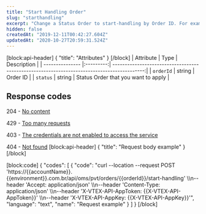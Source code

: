 ```yaml
---
title: "Start Handling Order"
slug: "starthandling"
excerpt: "Change a Status Order to start-handling by Order ID. For example: in case you need change to {{start-handling}} the order status of order Id {{v5025004rjc-09}}, you will have to replace the variables {{orderId}} for {{v5025004rjc-09}} and status to {{start-handling}}"
hidden: false
createdAt: "2019-12-11T00:42:27.604Z"
updatedAt: "2020-10-27T20:59:31.524Z"
---
```

[block:api-header]
{
  "title": "Attributes"
}
[/block]
| Attribute    | Type        | Description |
| --------------- |:---------:| -------------------------------------------------------------------------------------------:|
| `orderId` | string | Order ID |
| `status` | string | Status Order that you want to apply |



## Response codes


204 - [No content](https://httpstatuses.com/204)

429 - [Too many requests](https://httpstatuses.com/429)

403 - [The credentials are not enabled to access the service](https://httpstatuses.com/403)

404 - [Not found](https://httpstatuses.com/404)
[block:api-header]
{
  "title": "Request body example"
}
[/block]

[block:code]
{
  "codes": [
    {
      "code": "curl --location --request POST 'https://{{accountName}}.{{environment}}.com.br/api/oms/pvt/orders/{{orderId}}/start-handling' \\\n--header 'Accept: application/json' \\\n--header 'Content-Type: application/json' \\\n--header 'X-VTEX-API-AppToken: {{X-VTEX-API-AppToken}}' \\\n--header 'X-VTEX-API-AppKey: {{X-VTEX-API-AppKey}}'",
      "language": "text",
      "name": "Request example"
    }
  ]
}
[/block]